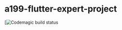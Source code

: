 # a199-flutter-expert-project

[![Codemagic build status](https://api.codemagic.io/apps/62d288e7726fce11dca97f46/62d294dbf4c2fbddf83d6760/status_badge.svg)
